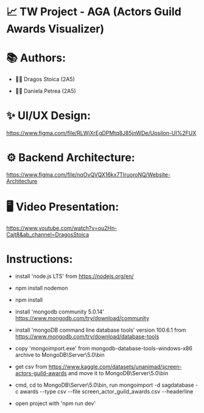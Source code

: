 # 📈 TW Project -  AGA (Actors Guild Awards Visualizer)

# 📚 Authors:

* 👨‍💻 Dragos Stoica (2A5)

* 👩‍💻 Daniela Petrea (2A5)

# ✨ UI/UX Design:

https://www.figma.com/file/RLWjXrEgDPMtq8J85jnWDe/Upsilon-UI%2FUX

# ⚙️ Backend Architecture:

https://www.figma.com/file/nqOvQVQX16kx7TIruoroNQ/Website-Architecture

# 🖥️ Video Presentation:

https://www.youtube.com/watch?v=ou2Hn-Cajt8&ab_channel=DragosStoica

# Instructions:

* install 'node.js LTS' from https://nodejs.org/en/

* npm install nodemon

* npm install

* install 'mongodb community 5.0.14' https://www.mongodb.com/try/download/community

* install 'mongoDB command line database tools' version 100.6.1 from https://www.mongodb.com/try/download/database-tools

* copy 'mongoimport.exe' from mongodb-database-tools-windows-x86 archive to MongoDB\Server\5.0\bin

* get csv from https://www.kaggle.com/datasets/unanimad/screen-actors-guild-awards and move it to MongoDB\Server\5.0\bin

* cmd, cd to MongoDB\Server\5.0\bin, run mongoimport -d sagdatabase -c awards --type csv --file screen_actor_guild_awards.csv --headerline

* open project with 'npm run dev'
